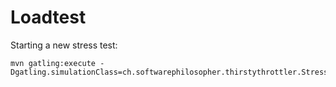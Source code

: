 # Loadtest

Starting a new stress test:
```
mvn gatling:execute -Dgatling.simulationClass=ch.softwarephilosopher.thirstythrottler.StressTest
```